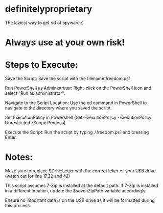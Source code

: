 # definitelyproprietary

The laziest way to get rid of spyware :)

# Always use at your own risk!

# Steps to Execute:

Save the Script: Save the script with the filename freedom.ps1.	

Run PowerShell as Administrator: Right-click on the PowerShell icon and select "Run as administrator".	

Navigate to the Script Location: Use the cd command in PowerShell to navigate to the directory where you saved the script.	

Set ExecutionPolicy in Powershell (Set-ExecutionPolicy -ExecutionPolicy Unrestricted -Scope Process).

Execute the Script: Run the script by typing .\freedom.ps1 and pressing Enter.	
	
# Notes:	
	
Make sure to replace $DriveLetter with the correct letter of your USB drive. (watch out for line 17,22 and 42)

This script assumes 7-Zip is installed at the default path. If 7-Zip is installed in a different location, update the $sevenZipPath variable accordingly.	

Ensure no important data is on the USB drive as it will be formatted during this process.

